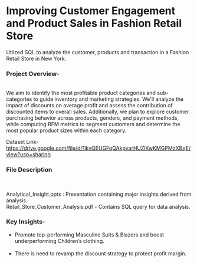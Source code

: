 <h1>Improving Customer Engagement and Product Sales in Fashion Retail Store</h1>

Utlized SQL to analyze the customer, products and transaction in a Fashion Retail Store in New York.

<h3>Project Overview-</h3> <br>
We aim to identify the most profitable product categories and sub-categories to guide inventory and marketing strategies. We'll analyze the impact of discounts on average profit and assess the contribution of discounted items to overall sales. Additionally, we plan to explore customer purchasing behavior across products, genders, and payment methods, while computing RFM metrics to segment customers and determine the most popular product sizes within each category.


Dataset Link- https://drive.google.com/file/d/1lkvQEUGFqQAkpvarHUZlKwKMGPMzXBqE/view?usp=sharing

<h3>File Description</h3><br>

Analytical_Insight.pptx : Presentation containing major insights derived from analysis.<br>
Retail_Store_Customer_Analysis.pdf - Contains SQL query for data analysis.

<h3>Key Insights-</h3>
<ul>
<li>Promote top-performing Masculine Suits & Blazers and boost underperforming Children’s clothing.</li> <br>
<li>There is need to revamp the discount strategy to protect profit margin.</li>
</ul>
